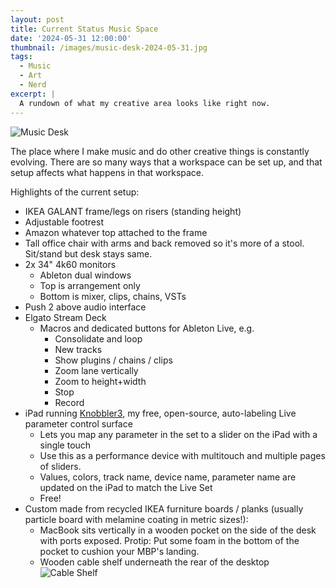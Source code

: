 ```yaml
---
layout: post
title: Current Status Music Space
date: '2024-05-31 12:00:00'
thumbnail: /images/music-desk-2024-05-31.jpg
tags:
  - Music
  - Art
  - Nerd
excerpt: |
  A rundown of what my creative area looks like right now.
---
```


![Music Desk](/images/music-desk-2024-05-31.jpg)

The place where I make music and do other creative things is constantly evolving. There are so many ways that a workspace can be set up, and that setup affects what happens in that workspace.

Highlights of the current setup:

- IKEA GALANT frame/legs on risers (standing height)
- Adjustable footrest
- Amazon whatever top attached to the frame
- Tall office chair with arms and back removed so it's more of a stool. Sit/stand but desk stays same.
- 2x 34" 4k60 monitors
  - Ableton dual windows
  - Top is arrangement only
  - Bottom is mixer, clips, chains, VSTs
- Push 2 above audio interface
- Elgato Stream Deck
  - Macros and dedicated buttons for Ableton Live, e.g.
    - Consolidate and loop
    - New tracks
    - Show plugins / chains / clips
    - Zoom lane vertically
    - Zoom to height+width
    - Stop
    - Record
- iPad running [Knobbler3](https://github.com/zsteinkamp/m4l-zs-Knobbler3), my free, open-source, auto-labeling Live parameter control surface
  - Lets you map any parameter in the set to a slider on the iPad with a single touch
  - Use this as a performance device with multitouch and multiple pages of sliders.
  - Values, colors, track name, device name, parameter name are updated on the iPad to match the Live Set
  - Free!
- Custom made from recycled IKEA furniture boards / planks (usually particle board with melamine coating in metric sizes!):
  - MacBook sits vertically in a wooden pocket on the side of the desk with ports exposed. Protip: Put some foam in the bottom of the pocket to cushion your MBP's landing.
  - Wooden cable shelf underneath the rear of the desktop
    ![Cable Shelf](https://photos.steinkamp.us/photo/2024-05-20_cable-shelf/IMG_1023.JPG?size=1600x1600)
